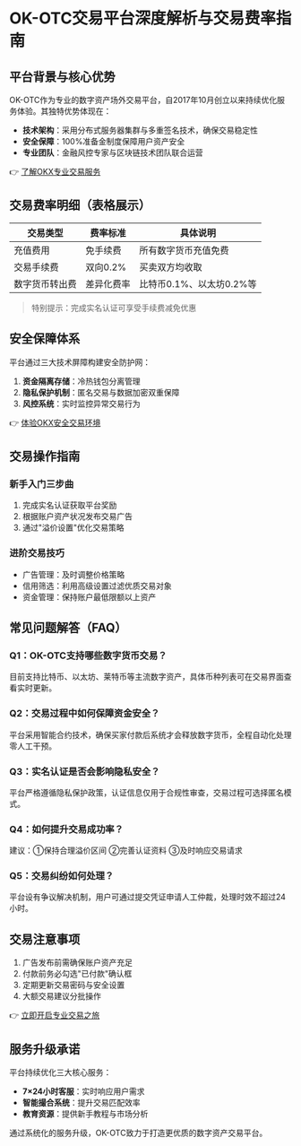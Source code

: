 # OK-OTC交易平台深度解析与交易费率指南

## 平台背景与核心优势
OK-OTC作为专业的数字资产场外交易平台，自2017年10月创立以来持续优化服务体验。其独特优势体现在：
- **技术架构**：采用分布式服务器集群与多重签名技术，确保交易稳定性
- **安全保障**：100%准备金制度保障用户资产安全
- **专业团队**：金融风控专家与区块链技术团队联合运营

👉 [了解OKX专业交易服务](https://bit.ly/okx_welcome)

## 交易费率明细（表格展示）

| 交易类型       | 费率标准       | 具体说明                     |
|----------------|----------------|------------------------------|
| 充值费用       | 免手续费       | 所有数字货币充值免费           |
| 交易手续费     | 双向0.2%       | 买卖双方均收取               |
| 数字货币转出费 | 差异化费率     | 比特币0.1%、以太坊0.2%等     |

> 特别提示：完成实名认证可享受手续费减免优惠

## 安全保障体系
平台通过三大技术屏障构建安全防护网：
1. **资金隔离存储**：冷热钱包分离管理
2. **隐私保护机制**：匿名交易与数据加密双重保障
3. **风控系统**：实时监控异常交易行为

👉 [体验OKX安全交易环境](https://bit.ly/okx_welcome)

## 交易操作指南
### 新手入门三步曲
1. 完成实名认证获取平台奖励
2. 根据账户资产状况发布交易广告
3. 通过"溢价设置"优化交易策略

### 进阶交易技巧
- 广告管理：及时调整价格策略
- 信用筛选：利用高级设置过滤优质交易对象
- 资金管理：保持账户最低限额以上资产

## 常见问题解答（FAQ）
### Q1：OK-OTC支持哪些数字货币交易？
目前支持比特币、以太坊、莱特币等主流数字资产，具体币种列表可在交易界面查看实时更新。

### Q2：交易过程中如何保障资金安全？
平台采用智能合约技术，确保买家付款后系统才会释放数字货币，全程自动化处理零人工干预。

### Q3：实名认证是否会影响隐私安全？
平台严格遵循隐私保护政策，认证信息仅用于合规性审查，交易过程可选择匿名模式。

### Q4：如何提升交易成功率？
建议：①保持合理溢价区间 ②完善认证资料 ③及时响应交易请求

### Q5：交易纠纷如何处理？
平台设有争议解决机制，用户可通过提交凭证申请人工仲裁，处理时效不超过24小时。

## 交易注意事项
1. 广告发布前需确保账户资产充足
2. 付款前务必勾选"已付款"确认框
3. 定期更新交易密码与安全设置
4. 大额交易建议分批操作

👉 [立即开启专业交易之旅](https://bit.ly/okx_welcome)

## 服务升级承诺
平台持续优化三大核心服务：
- **7×24小时客服**：实时响应用户需求
- **智能撮合系统**：提升交易匹配效率
- **教育资源**：提供新手教程与市场分析

通过系统化的服务升级，OK-OTC致力于打造更优质的数字资产交易平台。
